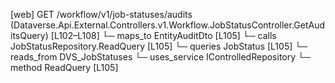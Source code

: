 [web] GET /workflow/v1/job-statuses/audits  (Dataverse.Api.External.Controllers.v1.Workflow.JobStatusController.GetAuditsQuery)  [L102–L108]
  └─ maps_to EntityAuditDto [L105]
  └─ calls JobStatusRepository.ReadQuery [L105]
  └─ queries JobStatus [L105]
    └─ reads_from DVS_JobStatuses
  └─ uses_service IControlledRepository<JobStatus>
    └─ method ReadQuery [L105]

